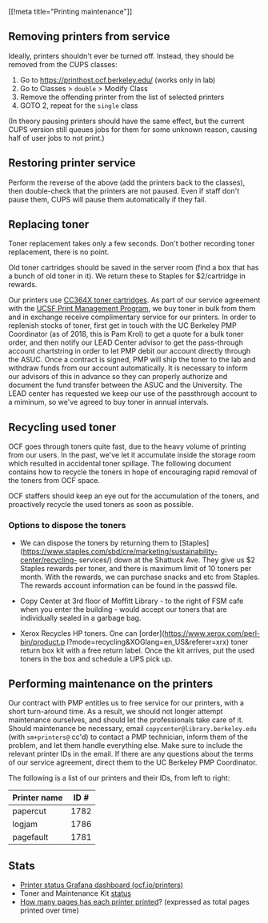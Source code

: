 [[!meta title="Printing maintenance"]]

## Removing printers from service

Ideally, printers shouldn't ever be turned off. Instead, they should be removed
from the CUPS classes:

1. Go to https://printhost.ocf.berkeley.edu/ (works only in lab)
2. Go to Classes > `double` > Modify Class
3. Remove the offending printer from the list of selected printers
4. GOTO 2, repeat for the `single` class

(In theory pausing printers should have the same effect, but the current CUPS
version still queues jobs for them for some unknown reason, causing half of
user jobs to not print.)

## Restoring printer service

Perform the reverse of the above (add the printers back to the classes), then
double-check that the printers are not paused. Even if staff don't pause them,
CUPS will pause them automatically if they fail.

## Replacing toner

Toner replacement takes only a few seconds. Don't bother recording toner
replacement, there is no point.

Old toner cartridges should be saved in the server room (find a box that has a
bunch of old toner in it). We return these to Staples for \$2/cartridge in
rewards.

Our printers use [CC364X toner cartridges][toner]. As part of our service
agreement with the [UCSF Print Management Program][pmp], we buy toner in bulk
from them and in exchange receive complimentary service for our printers. In
order to replenish stocks of toner, first get in touch with the UC Berkeley
PMP Coordinator (as of 2018, this is Pam Krol) to get a quote for a bulk toner
order, and then notify our LEAD Center advisor to get the pass-through account
chartstring in order to let PMP debit our account directly through the ASUC.
Once a contract is signed, PMP will ship the toner to the lab and withdraw
funds from our account automatically. It is necessary to inform our advisors
of this in advance so they can properly authorize and document the fund transfer
between the ASUC and the University. The LEAD center has requested we keep our
use of the passthrough account to a miminum, so we've agreed to buy toner in
annual intervals.

## Recycling used toner

OCF goes through toners quite fast, due to the heavy volume of printing from our
users. In the past, we've let it accumulate inside the storage room which
resulted in accidental toner spillage. The following document contains how
to recycle the toners in hope of encouraging rapid removal of the toners from OCF space.

OCF staffers should keep an eye out for the accumulation of the toners, and proactively
recycle the used toners as soon as possible.

### Options to dispose the toners

- We can dispose the toners by returning them to
  [Staples](https://www.staples.com/sbd/cre/marketing/sustainability-center/recycling-
  services/) down at the Shattuck Ave. They give us \$2 Staples rewards per toner, and
  there is maximum limit of 10 toners per month. With the rewards, we can purchase
  snacks and etc from Staples.
  The rewards account information can be found in the passwd file.

- Copy Center at 3rd floor of Moffitt Library - to the right of FSM cafe when you enter the
  building - would accept our toners that are individually sealed in a garbage bag.

- Xerox Recycles HP toners. One can [order](https://www.xerox.com/perl-bin/product.p
  l?mode=recycling&XOGlang=en_US&referer=xrx) toner return box kit with a free return
  label. Once the kit arrives, put the used toners in the box and schedule a UPS pick up.

## Performing maintenance on the printers

Our contract with PMP entitles us to free service for our printers, with a
short turn-around time. As a result, we should not longer attempt maintenance
ourselves, and should let the professionals take care of it. Should maintenance
be necessary, email `copycenter@library.berkeley.edu` (with `sm+printers@` cc'd)
to contact a PMP technician, inform them of the problem, and let them handle
everything else. Make sure to include the relevant printer IDs in the email. If
there are any questions about the terms of our service agreement, direct them to
the UC Berkeley PMP Coordinator.

The following is a list of our printers and their IDs, from left to right:

| Printer name | ID # |
| ------------ | ---- |
| papercut     | 1782 |
| logjam       | 1786 |
| pagefault    | 1781 |

## Stats

- [Printer status Grafana dashboard (ocf.io/printers)][printer-dashboard]
- Toner and Maintenance Kit [status][printer-summary]
- [How many pages has each printer printed][pages-printed]? (expressed as total
  pages printed over time)

[toner]: http://www.staples.com/HP-64X-Black-Toner-Cartridge-CC364XD-High-Yield-Twin-Pack/product_821762
[pmp]: http://campuslifeservices.ucsf.edu/documentsmedia/services/print_management
[printer-dashboard]: https://ocf.io/printers
[printer-summary]: https://www.ocf.berkeley.edu/stats/
[pages-printed]: https://www.ocf.berkeley.edu/stats/printing/pages-printed
